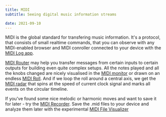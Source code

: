 ```yaml
---
title: MIDI
subtitle: Seeing digital music information streams

date: 2021-09-10
---
```


MIDI is the global standard for transfering music information. It's a protocol, that consists of small realtime commands, that you can observe with any MIDI-enabled browser and MIDI conroller connected to your device with the [MIDI Log app](./log/index.md).

[MIDI Router](./router/index.md) may help you transfer messages from certain inputs to certain outputs for building even quite complex setups. All the notes played and all the knobs changed are nicely visualised in the [MIDI monitor](./monitor/index.md) or drawn on an endless [MIDI Roll](./roll/index.md). And if we loop the roll around a central axis, we get the [MIDI radar](./radar/index.md) that spins at the speed of current clock signal and marks all events on the circular timeline.

If you've found some nice melodic or harmonic moves and want to save it for later - try the [MIDI Recorder](./recorder/index.md). Save the .mid files to your device and analyze them later with the experimental [MIDI File Visualizer](./visualizer/index.md)